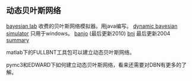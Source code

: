 ## 动态贝叶斯网络

[bayesian lab](https://library.bayesia.com/) 收费的贝叶斯网络模拟器。用java编写。
[dynamic bayesian simulator](https://www.winsite.com/Development/Miscellaneous/Dynamic-Bayesian-Network-Simulator/) 只用于windows。
[banjo](https://users.cs.duke.edu/~amink/software/banjo/) (最后更新2010)
[bnj](http://bnj.sourceforge.net/) 最后更新2004
[summary](http://teklis.com/10-free-and-open-source-bayesian-network-software/)

matlab下的FULLBNT工具包可以建立动态贝叶斯网络。

pymc3和EDWARD下如何建立动态贝叶斯网络，看来还需要对DBN有更多的了解。